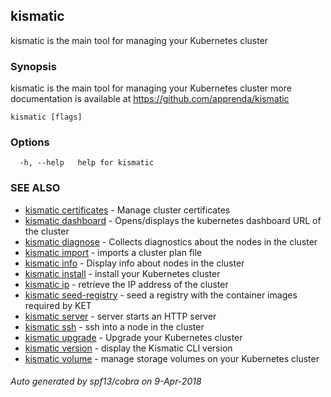 ## kismatic

kismatic is the main tool for managing your Kubernetes cluster

### Synopsis

kismatic is the main tool for managing your Kubernetes cluster
more documentation is available at https://github.com/apprenda/kismatic

```
kismatic [flags]
```

### Options

```
  -h, --help   help for kismatic
```

### SEE ALSO

* [kismatic certificates](kismatic_certificates.md)	 - Manage cluster certificates
* [kismatic dashboard](kismatic_dashboard.md)	 - Opens/displays the kubernetes dashboard URL of the cluster
* [kismatic diagnose](kismatic_diagnose.md)	 - Collects diagnostics about the nodes in the cluster
* [kismatic import](kismatic_import.md)	 - imports a cluster plan file
* [kismatic info](kismatic_info.md)	 - Display info about nodes in the cluster
* [kismatic install](kismatic_install.md)	 - install your Kubernetes cluster
* [kismatic ip](kismatic_ip.md)	 - retrieve the IP address of the cluster
* [kismatic seed-registry](kismatic_seed-registry.md)	 - seed a registry with the container images required by KET
* [kismatic server](kismatic_server.md)	 - server starts an HTTP server
* [kismatic ssh](kismatic_ssh.md)	 - ssh into a node in the cluster
* [kismatic upgrade](kismatic_upgrade.md)	 - Upgrade your Kubernetes cluster
* [kismatic version](kismatic_version.md)	 - display the Kismatic CLI version
* [kismatic volume](kismatic_volume.md)	 - manage storage volumes on your Kubernetes cluster

###### Auto generated by spf13/cobra on 9-Apr-2018
